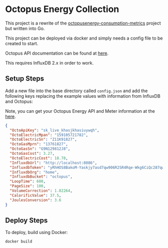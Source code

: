 # Octopus Energy Collection

This project is a rewrite of the [octopusenergy-consumption-metrics](https://github.com/ainsey11/octopusenergy-consumption-metrics) project but written into Go.

This project can be deployed via docker and simply needs a config file to be created to start.

Octopus API documentation can be found at [here](https://developer.octopus.energy/docs/api/#api-end-points).

This requires InfluxDB 2.x in order to work.

## Setup Steps

Add a new file into the base directory called `config.json` and add the following keys replacing the example values with information from InfluxDB and Octopus:

Note, you can get your Octopus Energy API and Meter information at the [here](https://octopus.energy/dashboard/developer).

```json
{
  "OctoApiKey": "sk_live_khasjkhasiuywqh",
  "OctoElectricMpan": "159105721782",
  "OctoElectricSn": "Z11K91827",
  "OctoGasMprn": "13761827",
  "OctoGasSn": "G9N129812J8",
  "OctoGasCost": 3.27,
  "OctoElectricCost": 18.78,
  "InfluxdbUrl": "http://localhost:8086",
  "InfluxdbToken": "yRhHOS8BakoM-Yaskjy7asd7qw906R2SR4Rqe-Wkg6CiQc287qwekjqwn878KAsD5dErA::",
  "InfluxdbOrg": "home",
  "InfluxdbBucket": "octopus",
  "LoopTime": 600,
  "PageSize": 100,
  "VolumeCorrection": 1.02264,
  "CalorificValue": 37.5,
  "JoulesConversion": 3.6
}
```

## Deploy Steps

To deploy, build using Docker:

```bash
docker build
```
